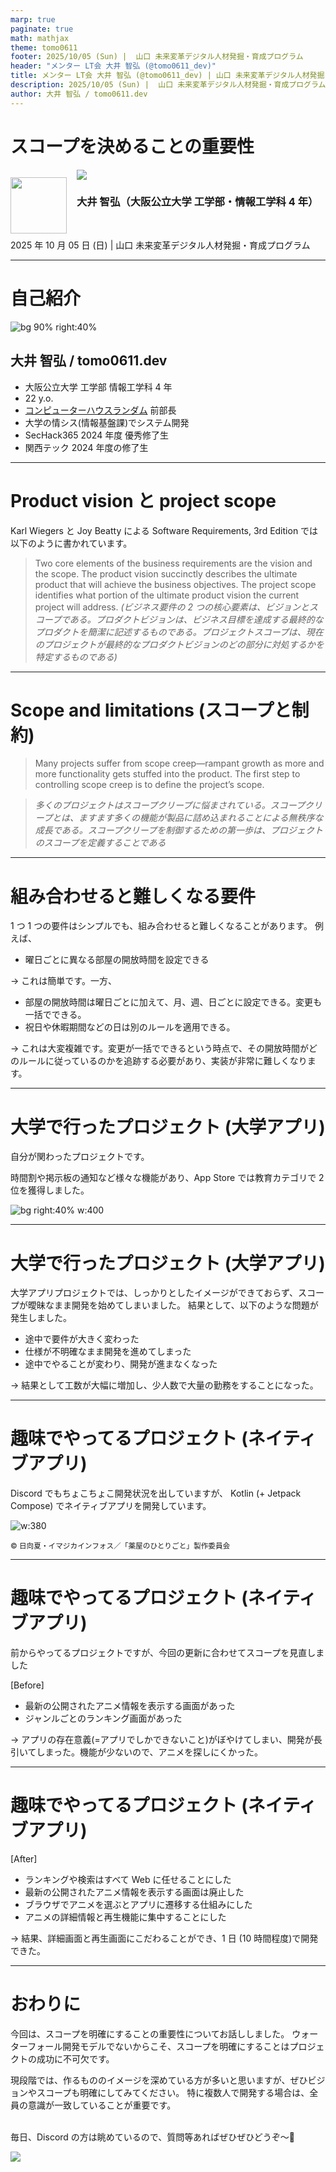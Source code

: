 ```yaml
---
marp: true
paginate: true
math: mathjax
theme: tomo0611
footer: 2025/10/05 (Sun) |  山口 未来変革デジタル人材発掘・育成プログラム
header: "メンター LT会 大井 智弘 (@tomo0611_dev)"
title: メンター LT会 大井 智弘 (@tomo0611_dev) | 山口 未来変革デジタル人材発掘・育成プログラム
description: 2025/10/05 (Sun) |  山口 未来変革デジタル人材発掘・育成プログラム
author: 大井 智弘 / tomo0611.dev
---
```


# スコープを決めることの重要性

<style scoped>
  .profile-icon {
    width: 90px;
    float: left;
    margin-right: 16px;
    margin-top: 12px;
  }
</style>

<img src="https://omusp.jp/wp-content/uploads/2024/10/profile-ot.png" class="profile-icon" width="90px" height="90px" />

<img class="qrcode" src="https://api.qrserver.com/v1/create-qr-code/?size=150x150&color=5685ad&bgcolor=fff&qzone=4&data=https://slides.tomo0611.dev/20251005-yamaguchi-lighting-talk/">

### 大井 智弘（大阪公立大学 工学部・情報工学科 4 年）

<br />

2025 年 10 月 05 日 (日) | 山口 未来変革デジタル人材発掘・育成プログラム

---

# 自己紹介

![bg 90% right:40%](https://omusp.jp/wp-content/uploads/2024/10/profile-ot.png)

## 大井 智弘 / tomo0611.dev

- 大阪公立大学 工学部 情報工学科 4 年
- 22 y.o.
- [コンピューターハウスランダム](https://ch-random.net/) 前部長
- 大学の情シス(情報基盤課)でシステム開発
- SecHack365 2024 年度 優秀修了生
- 関西テック 2024 年度の修了生

---

# Product vision と project scope

Karl Wiegers と Joy Beatty による Software Requirements, 3rd Edition では以下のように書かれています。

> Two core elements of the business requirements are the vision and the scope. The product vision succinctly describes the ultimate product that will achieve the business objectives. The project scope identifies what portion of the ultimate product vision the current project will address. _(ビジネス要件の 2 つの核心要素は、ビジョンとスコープである。プロダクトビジョンは、ビジネス目標を達成する最終的なプロダクトを簡潔に記述するものである。プロジェクトスコープは、現在のプロジェクトが最終的なプロダクトビジョンのどの部分に対処するかを特定するものである)_

---

# Scope and limitations (スコープと制約)

> Many projects suffer from scope creep—rampant growth as more and more functionality gets stuffed into the product. The first step to controlling scope creep is to define the project’s scope.

> _多くのプロジェクトはスコープクリープに悩まされている。スコープクリープとは、ますます多くの機能が製品に詰め込まれることによる無秩序な成長である。スコープクリープを制御するための第一歩は、プロジェクトのスコープを定義することである_

---

# 組み合わせると難しくなる要件

1 つ 1 つの要件はシンプルでも、組み合わせると難しくなることがあります。
例えば、

- 曜日ごとに異なる部屋の開放時間を設定できる

→ これは簡単です。一方、

- 部屋の開放時間は曜日ごとに加えて、月、週、日ごとに設定できる。変更も一括でできる。
- 祝日や休暇期間などの日は別のルールを適用できる。

→ これは大変複雑です。変更が一括でできるという時点で、その開放時間がどのルールに従っているのかを追跡する必要があり、実装が非常に難しくなります。

---

# 大学で行ったプロジェクト (大学アプリ)

自分が関わったプロジェクトです。

時間割や掲示板の通知など様々な機能があり、App Store では教育カテゴリで 2 位を獲得しました。

![bg right:40% w:400](/20251005-yamaguchi-lighting-talk/screenshot_01.png)

---

# 大学で行ったプロジェクト (大学アプリ)

大学アプリプロジェクトでは、しっかりとしたイメージができておらず、スコープが曖昧なまま開発を始めてしまいました。
結果として、以下のような問題が発生しました。

- 途中で要件が大きく変わった
- 仕様が不明確なまま開発を進めてしまった
- 途中でやることが変わり、開発が進まなくなった

→ 結果として工数が大幅に増加し、少人数で大量の勤務をすることになった。

---

# 趣味でやってるプロジェクト (ネイティブアプリ)

Discord でもちょこちょこ開発状況を出していますが、
Kotlin (+ Jetpack Compose) でネイティブアプリを開発しています。

![w:380](/20251005-yamaguchi-lighting-talk/screenshot_02.png)

<sup>© 日向夏・イマジカインフォス／「薬屋のひとりごと」製作委員会</sup>

---

# 趣味でやってるプロジェクト (ネイティブアプリ)

前からやってるプロジェクトですが、今回の更新に合わせてスコープを見直しました

[Before]

- 最新の公開されたアニメ情報を表示する画面があった
- ジャンルごとのランキング画面があった

→ アプリの存在意義(=アプリでしかできないこと)がぼやけてしまい、開発が長引いてしまった。機能が少ないので、アニメを探しにくかった。

---

# 趣味でやってるプロジェクト (ネイティブアプリ)

[After]

- ランキングや検索はすべて Web に任せることにした
- 最新の公開されたアニメ情報を表示する画面は廃止した
- ブラウザでアニメを選ぶとアプリに遷移する仕組みにした
- アニメの詳細情報と再生機能に集中することにした

→ 結果、詳細画面と再生画面にこだわることができ、1 日 (10 時間程度)で開発できた。

---

# おわりに

今回は、スコープを明確にすることの重要性についてお話ししました。
ウォーターフォール開発モデルでないからこそ、スコープを明確にすることはプロジェクトの成功に不可欠です。

現段階では、作るもののイメージを深めている方が多いと思いますが、ぜひビジョンやスコープも明確にしてみてください。
特に複数人で開発する場合は、全員の意識が一致していることが重要です。<br /><br />

毎日、Discord の方は眺めているので、質問等あればぜひぜひどうぞ〜🙌

<img class="qrcode" src="https://api.qrserver.com/v1/create-qr-code/?size=150x150&color=5685ad&bgcolor=fff&qzone=4&data=https://slides.tomo0611.dev/20251005-yamaguchi-lighting-talk/">
